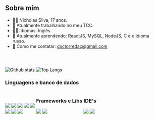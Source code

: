 <div style="display: inline-block"> 

## Sobre mim

- 🧑‍💻 Nicholas Silva, 17 anos. 
- 🔭 Atualmente trabalhando no meu TCC. 
- 🙇‍♂️ Idiomas: Inglês.
- 🌱 Atualmente aprendendo: ReactJS, MySQL, NodeJS, C e o idioma russo. 
- 📡 Como me contatar: doctorredac@gmail.com


&nbsp;
</div>

![Github stats](https://github-readme-stats.vercel.app/api?username=doctorredacted&hide_border=true&count_private=true&show_icons=true&theme=midnight-purple) ![Top Langs](https://github-readme-stats.vercel.app/api/top-langs/?username=DoctorRedacted&layout=compact&hide_border=true&theme=midnight-purple) 

</div> 

### Linguagens e banco de dados 

<div style="display: inline-block"> 

![](https://img.shields.io/badge/HTML5-E34F26?style=for-the-badge&logo=html5&logoColor=white) 
![](https://img.shields.io/badge/CSS3-1572B6?style=for-the-badge&logo=css3&logoColor=white) 
![](https://img.shields.io/badge/Sass-CC6699?style=for-the-badge&logo=sass&logoColor=white) 
![](https://img.shields.io/badge/C%23-239120?style=for-the-badge&logo=c-sharp&logoColor=white)
![](https://img.shields.io/badge/C-00599C?style=for-the-badge&logo=c&logoColor=white)
<br/>
![](https://img.shields.io/badge/Markdown-000000?style=for-the-badge&logo=markdown&logoColor=white)
![](https://img.shields.io/badge/JavaScript-323330?style=for-the-badge&logo=javascript&logoColor=F7DF1E) 
![](https://img.shields.io/badge/MySQL-00000F?style=for-the-badge&logo=mysql&logoColor=white) 

</div> 

<div  style="display: inline-block"> 

### Frameworks e Libs 

![](https://img.shields.io/badge/React-20232A?style=for-the-badge&logo=react&logoColor=61DAFB) ![](https://img.shields.io/badge/Express.js-000000?style=for-the-badge&logo=express&logoColor=white)

</div> 

<div style="display: inline-block"> 

### IDE's

![](https://img.shields.io/badge/VSCode-0078D4?style=for-the-badge&logo=visual%20studio%20code&logoColor=white) 
![](https://img.shields.io/badge/IntelliJ_IDEA-000000.svg?style=for-the-badge&logo=intellij-idea&logoColor=white) 

</div>
